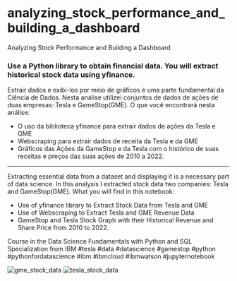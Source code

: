 # analyzing_stock_performance_and_building_a_dashboard
Analyzing Stock Performance and Building a Dashboard

### Use a Python library to obtain financial data. You will extract historical stock data using yfinance. 

Extrair dados e exibi-los por meio de gráficos é uma parte fundamental da Ciência de Dados. Nesta análise utilizei conjuntos de dados de ações de duas empresas: Tesla e GameStop(GME).
O que você encontrará nesta análise:
- O uso da biblioteca yfinance para extrair dados de ações da Tesla e GME
- Webscraping para extrair dados de receita da Tesla e da GME
- Gráficos das Ações da GameStop e da Tesla com o histórico de suas receitas e preços das suas ações de 2010 a 2022.
---------------------------------
Extracting essential data from a dataset and displaying it is a necessary part of data science.
In this analysis I extracted stock data two companies: Tesla and GameStop(GME).
What you will find in this notebook:
- Use of yfinance library to Extract Stock Data from Tesla and GME
- Use of Webscraping to Extract Tesla and GME Revenue Data
- GameStop and Tesla Stock Graph with their Historical Revenue and Share Price from 2010 to 2022.

Course in the Data Science Fundamentals with Python and SQL Specialization from IBM
#tesla #data #datascience #gamestop #python #pythonfordatascience #ibm #ibmcloud #ibmwatson #jupyternotebook

![gme_stock_data](https://user-images.githubusercontent.com/65928388/149645118-b9689b8f-c513-4477-b8ee-b9da77fad6f7.png)
![tesla_stock_data](https://user-images.githubusercontent.com/65928388/149645122-01be5c7a-1410-4b06-8723-eb2d9482b24d.png)

